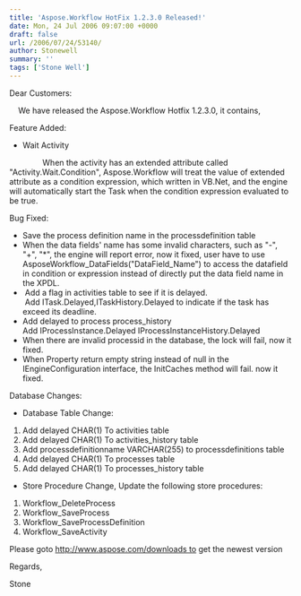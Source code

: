 ```yaml
---
title: 'Aspose.Workflow HotFix 1.2.3.0 Released!'
date: Mon, 24 Jul 2006 09:07:00 +0000
draft: false
url: /2006/07/24/53140/
author: Stonewell
summary: ''
tags: ['Stone Well']
---
```


Dear Customers:

    We have released the Aspose.Workflow Hotfix 1.2.3.0, it contains,

Feature Added:

*   Wait Activity

               When the activity has an extended attribute called "Activity.Wait.Condition", Aspose.Workflow will treat the value of extended attribute as a condition expression, which written in VB.Net, and the engine will automatically start the Task when the condition expression evaluated to be true.

Bug Fixed:

*   Save the process definition name in the processdefinition table
*   When the data fields' name has some invalid characters, such as "-", "+", "\*", the engine will report error, now it fixed, user have to use AsposeWorkflow\_DataFields("DataField\_Name") to access the datafield in condition or expression instead of directly put the data field name in the XPDL.
*    Add a flag in activities table to see if it is delayed.  
     Add ITask.Delayed,ITaskHistory.Delayed to indicate if the task has exceed its deadline.
*   Add delayed to process process\_history  
    Add IProcessInstance.Delayed IProcessInstanceHistory.Delayed
*   When there are invalid processid in the database, the lock will fail, now it fixed.
*   When Property return empty string instead of null in the IEngineConfiguration interface, the InitCaches method will fail. now it fixed.

Database Changes:

*   Database Table Change:

1.  Add delayed CHAR(1) To activities table
2.  Add delayed CHAR(1) To activities\_history table
3.  Add processdefinitionname VARCHAR(255) to processdefinitions table
4.  Add delayed CHAR(1) To processes table
5.  Add delayed CHAR(1) To processes\_history table

*   Store Procedure Change, Update the following store procedures:

1.  Workflow\_DeleteProcess
2.  Workflow\_SaveProcess
3.  Workflow\_SaveProcessDefinition
4.  Workflow\_SaveActivity

Please goto http://www.aspose.com/downloads to get the newest version

Regards,

Stone







